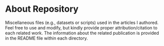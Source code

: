 # About Repository
Miscellaneous files (e.g., datasets or scripts) used in the articles I authored. Feel free to use and modify, but kindly provide proper attribution/citation to each related work. The information about the related publication is provided in the README file within each directory.

